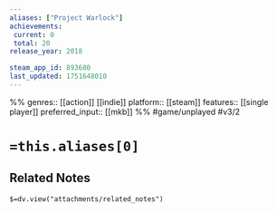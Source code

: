 ```yaml
---
aliases: ["Project Warlock"]
achievements:
 current: 0
 total: 20
release_year: 2018

steam_app_id: 893680
last_updated: 1751648010
---
```

%%
genres:: [[action]] [[indie]]
platform:: [[steam]]
features:: [[single player]]
preferred_input:: [[mkb]]
%%
#game/unplayed
#v3/2

# `=this.aliases[0]`
## Related Notes
`$=dv.view("attachments/related_notes")`